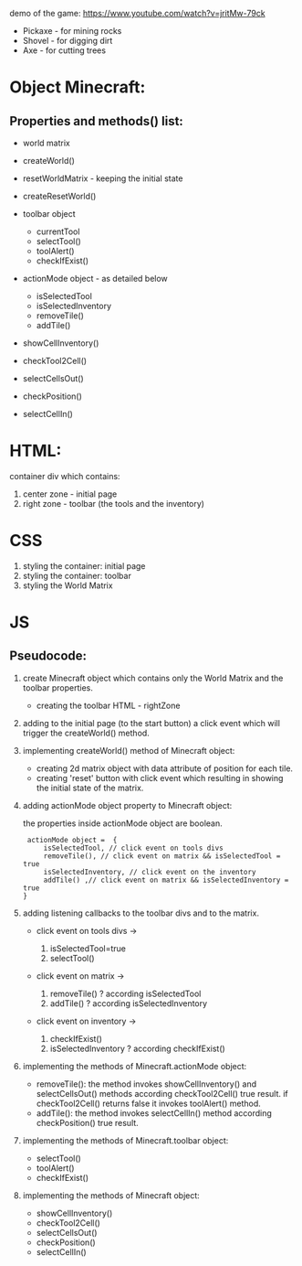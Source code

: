 
demo of the game: https://www.youtube.com/watch?v=jritMw-79ck

 * Pickaxe - for mining rocks
 * Shovel - for digging dirt
 * Axe - for cutting trees

# Object Minecraft:

## **Properties and methods() list:**
*	world matrix 
*   createWorld()
*   resetWorldMatrix - keeping the initial state
*   createResetWorld()
*	toolbar object
    *	currentTool
    *   selectTool()
    *   toolAlert()
    *   checkIfExist()

*   actionMode object - as detailed below

    * isSelectedTool
    * isSelectedInventory
    * removeTile()
    * addTile()
* showCellInventory()
* checkTool2Cell()
* selectCellsOut()
* checkPosition()
* selectCellIn()

# HTML:
container div which contains:
1. center zone - initial page
2. right zone - toolbar (the tools and the inventory)

# CSS
1. styling the container: initial page
2. styling the container: toolbar
3. styling the World Matrix

# JS

## **Pseudocode:**

1. create Minecraft object which contains only the World Matrix and the toolbar properties.

    * creating the toolbar HTML - rightZone
    
2. adding to the initial page (to the start button) a click event which will trigger the createWorld() method.
3. implementing createWorld() method of Minecraft object: 
    * creating 2d matrix object with data attribute of position for each tile.
    * creating 'reset' button with click event which resulting in showing the initial state of the matrix.

4. adding actionMode object property to Minecraft object:

    the properties inside actionMode object are boolean.

        actionMode object =  {
            isSelectedTool, // click event on tools divs
            removeTile(), // click event on matrix && isSelectedTool = true
            isSelectedInventory, // click event on the inventory
            addTile() ,// click event on matrix && isSelectedInventory = true
       }
5. adding listening callbacks to the toolbar divs and to the matrix.

    * click event on tools divs -> 
        1. isSelectedTool=true
        2. selectTool()

    * click event on matrix ->

        1. removeTile() ? according isSelectedTool
        2. addTile() ? according isSelectedInventory
        
    * click event on inventory ->
        1. checkIfExist()
        2. isSelectedInventory ? according checkIfExist()


6. implementing the methods of Minecraft.actionMode object:
    * removeTile(): the method invokes showCellInventory() and selectCellsOut() methods according checkTool2Cell() true result. if checkTool2Cell() returns false it invokes toolAlert() method.
    * addTile(): the method invokes selectCellIn() method according checkPosition() true result.

7. implementing the methods of Minecraft.toolbar object:
    * selectTool()
    * toolAlert()
    * checkIfExist()

8. implementing the methods of Minecraft object:

    * showCellInventory()
    * checkTool2Cell()
    * selectCellsOut()
    * checkPosition()
    * selectCellIn()






